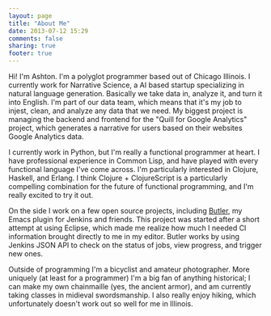 ```yaml
---
layout: page
title: "About Me"
date: 2013-07-12 15:29
comments: false
sharing: true
footer: true
---
```


Hi! I'm Ashton. I'm a polyglot programmer based out of Chicago Illinois. I currently work for Narrative Science, a AI based startup specializing in natural language generation. Basically we take data in, analyze it, and turn it into English. I'm part of our data team, which means that it's my job to injest, clean, and analyze any data that we need. My biggest project is managing the backend and frontend for the "Quill for Google Analytics" project, which generates a narrative for users based on their websites Google Analytics data.

I currently work in Python, but I'm really a functional programmer at heart. I have professional experience in Common Lisp, and have played with every functional language I've come across. I'm particularly interested in Clojure, Haskell, and Erlang. I think Clojure + ClojureScript is a particularly compelling combination for the future of functional programming, and I'm really excited to try it out.

On the side I work on a few open source projects, including [Butler](https://github.com/AshtonKem/Butler), my Emacs plugin for Jenkins and friends. This project was started after a short attempt at using Eclipse, which made me realize how much I needed CI information brought directly to me in my editor. Butler works by using Jenkins JSON API to check on the status of jobs, view progress, and trigger new ones.

Outside of programming I'm a bicyclist and amateur photographer. More uniquely (at least for a programmer) I'm a big fan of anything historical; I can make my own chainmaille (yes, the ancient armor), and am currently taking classes in midieval swordsmanship. I also really enjoy hiking, which unfortunately doesn't work out so well for me in Illinois.
